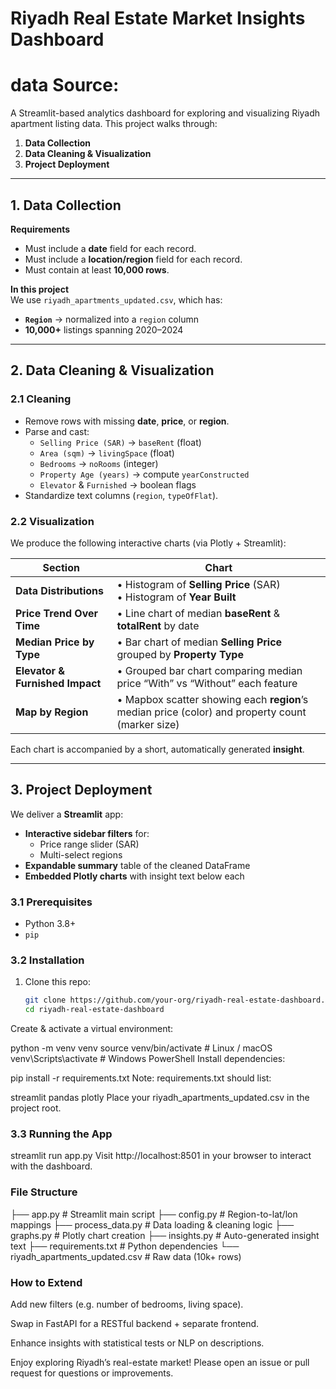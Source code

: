 # Riyadh Real Estate Market Insights Dashboard

# data Source:


A Streamlit-based analytics dashboard for exploring and visualizing Riyadh apartment listing data. This project walks through:

1. **Data Collection**  
2. **Data Cleaning & Visualization**  
3. **Project Deployment**

---

## 1. Data Collection

**Requirements**  
- Must include a **date** field for each record.  
- Must include a **location/region** field for each record.  
- Must contain at least **10,000 rows**.

**In this project**  
We use `riyadh_apartments_updated.csv`, which has:
- **`Region`** → normalized into a `region` column  
- **10,000+** listings spanning 2020–2024  

---

## 2. Data Cleaning & Visualization

### 2.1 Cleaning  
- Remove rows with missing **date**, **price**, or **region**.  
- Parse and cast:
  - `Selling Price (SAR)` → `baseRent` (float)  
  - `Area (sqm)` → `livingSpace` (float)  
  - `Bedrooms` → `noRooms` (integer)  
  - `Property Age (years)` → compute `yearConstructed`  
  - `Elevator` & `Furnished` → boolean flags  
- Standardize text columns (`region`, `typeOfFlat`).

### 2.2 Visualization  
We produce the following interactive charts (via Plotly + Streamlit):

| Section                         | Chart                                                                                                          |
|---------------------------------|----------------------------------------------------------------------------------------------------------------|
| **Data Distributions**          | • Histogram of **Selling Price** (SAR)<br>• Histogram of **Year Built**                                       |
| **Price Trend Over Time**       | • Line chart of median **baseRent** & **totalRent** by date                                                     |
| **Median Price by Type**        | • Bar chart of median **Selling Price** grouped by **Property Type**                                           |
| **Elevator & Furnished Impact** | • Grouped bar chart comparing median price “With” vs “Without” each feature                                   |
| **Map by Region**               | • Mapbox scatter showing each **region**’s median price (color) and property count (marker size)              |

Each chart is accompanied by a short, automatically generated **insight**.

---

## 3. Project Deployment

We deliver a **Streamlit** app:

- **Interactive sidebar filters** for:
  - Price range slider (SAR)  
  - Multi-select regions  
- **Expandable summary** table of the cleaned DataFrame  
- **Embedded Plotly charts** with insight text below each  

### 3.1 Prerequisites

- Python 3.8+  
- `pip`  

### 3.2 Installation

1. Clone this repo:
   ```bash
   git clone https://github.com/your-org/riyadh-real-estate-dashboard.git
   cd riyadh-real-estate-dashboard
Create & activate a virtual environment:


python -m venv venv
source venv/bin/activate       # Linux / macOS
venv\Scripts\activate          # Windows PowerShell
Install dependencies:

pip install -r requirements.txt
Note: requirements.txt should list:


streamlit
pandas
plotly
Place your riyadh_apartments_updated.csv in the project root.

### 3.3 Running the App

streamlit run app.py
Visit http://localhost:8501 in your browser to interact with the dashboard.

### File Structure

├── app.py               # Streamlit main script
├── config.py            # Region-to-lat/lon mappings
├── process_data.py      # Data loading & cleaning logic
├── graphs.py            # Plotly chart creation
├── insights.py          # Auto-generated insight text
├── requirements.txt     # Python dependencies
└── riyadh_apartments_updated.csv  # Raw data (10k+ rows)

### How to Extend
Add new filters (e.g. number of bedrooms, living space).

Swap in FastAPI for a RESTful backend + separate frontend.

Enhance insights with statistical tests or NLP on descriptions.

Enjoy exploring Riyadh’s real-estate market!
Please open an issue or pull request for questions or improvements.
